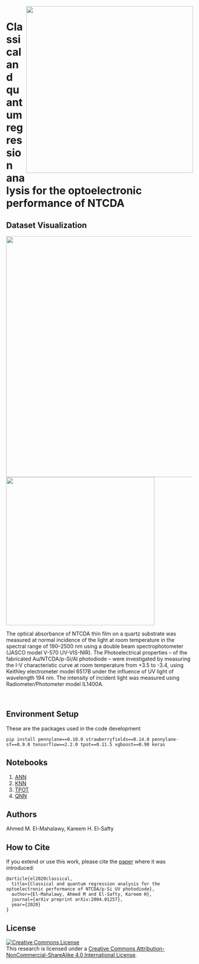 <img align="right" src="https://github.com/kareem1925/Classical-and-quantum-regression-analysis-for-the-optoelectronic-performance-of-NTCDA/blob/master/fig/material.png" width=450px>   

# Classical and quantum regression analysis for the optoelectronic performance of NTCDA


## Dataset Visualization
<img align="center" src="https://github.com/kareem1925/Classical-and-quantum-regression-analysis-for-the-optoelectronic-performance-of-NTCDA/blob/master/fig/3d.jpg" width=650px>  
<br/> 

<img align="center" src="https://github.com/kareem1925/Classical-and-quantum-regression-analysis-for-the-optoelectronic-performance-of-NTCDA/blob/master/fig/semi-log.png" width=400px>  

The optical absorbance of NTCDA thin film on a quartz substrate was measured at normal incidence of the light at room temperature in the spectral range of 190–2500 nm using a double beam spectrophotometer (JASCO model V-570 UV-VIS-NIR). The Photoelectrical properties – of the fabricated Au/NTCDA/p-Si/Al photodiode – were investigated by measuring the I-V characteristic curve at room temperature from +3.5 to -3.4, using Keithley electrometer model 6517B under the influence of UV light of wavelength 194 nm. The intensity of incident light was measured using Radiometer/Photometer model IL1400A.

<br/> 

## Environment Setup  

These are the packages used in the code development

```
pip install pennylane==0.10.0 strawberryfields==0.14.0 pennylane-sf==0.9.0 tensorflow==2.2.0 tpot==0.11.5 xgboost==0.90 keras
```

## Notebooks
1. [ANN](https://github.com/kareem1925/Classical-and-quantum-regression-analysis-for-the-optoelectronic-performance-of-NTCDA/blob/master/ANN.ipynb)
2. [KNN](https://github.com/kareem1925/Classical-and-quantum-regression-analysis-for-the-optoelectronic-performance-of-NTCDA/blob/master/KNN%20regressor.ipynb)
3. [TPOT](https://github.com/kareem1925/Classical-and-quantum-regression-analysis-for-the-optoelectronic-performance-of-NTCDA/blob/master/TPOT%20regressor.ipynb)
4. [QNN](https://github.com/kareem1925/Classical-and-quantum-regression-analysis-for-the-optoelectronic-performance-of-NTCDA/blob/master/QNN_regressor.ipynb)

## Authors
Ahmed M. El-Mahalawy, Kareem H. El-Safty

## How to Cite
If you extend or use this work, please cite the [paper][paper] where it was introduced:

```
@article{el2020classical,
  title={Classical and quantum regression analysis for the optoelectronic performance of NTCDA/p-Si UV photodiode},
  author={El-Mahalawy, Ahmed M and El-Safty, Kareem H},
  journal={arXiv preprint arXiv:2004.01257},
  year={2020}
}
```

[paper]: https://arxiv.org/abs/2004.01257

## License
<a rel="license" href="http://creativecommons.org/licenses/by-nc-sa/4.0/"><img alt="Creative Commons License" style="border-width:0" src="https://i.creativecommons.org/l/by-nc-sa/4.0/88x31.png" /></a><br /><span xmlns:dct="http://purl.org/dc/terms/" property="dct:title">This research is licensed under a <a rel="license" href="http://creativecommons.org/licenses/by-nc-sa/4.0/">Creative Commons Attribution-NonCommercial-ShareAlike 4.0 International License</a>.

